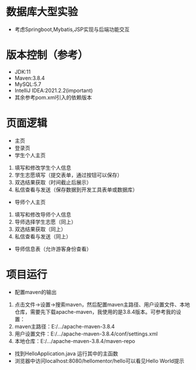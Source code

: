 # 数据库大型实验
 - 考虑Springboot,Mybatis,JSP实现与后端功能交互
# 版本控制（参考）
 - JDK:11
 - Maven:3.8.4
 - MySQL:5.7
 - IntelliJ IDEA:2021.2.2(important)
 - 其余参考pom.xml引入的依赖版本
# 页面逻辑
 - 主页
 - 登录页
 - 学生个人主页
  1. 填写和修改学生个人信息
  2. 学生志愿填写（提交表单，通过按钮可以保存）
  3. 双选结果获取（时间截止后展示）
  4. 私信查看与发送（保存数据到开发工具表单或数据库）
 - 导师个人主页
  1. 填写和修改导师个人信息 
  2. 导师选择学生志愿（同上）
  3. 双选结果获取（同上）
  4. 私信查看与发送（同上）
 - 导师信息表（允许游客身份查看）
 # 项目运行
  - 配置maven的输出
   1. 点击文件->设置->搜索maven，然后配置maven主路径、用户设置文件、本地仓库，需要先下载apache-maven，我使用的是3.8.4版本。可参考我的设置：
   2. maven主路径：E:/.../apache-maven-3.8.4
   3. 用户设置文件：E:/.../apache-maven-3.8.4/conf/settings.xml
   4. 本地仓库：E:/.../apache-maven-3.8.4/maven-repo
  - 找到HelloApplication.java 运行其中的主函数
  - 浏览器中访问localhost:8080/hellomentor/hello可以看见Hello World提示
